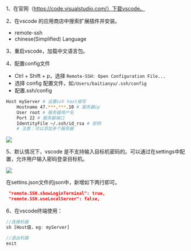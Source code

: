 1、在官网（https://code.visualstudio.com/）下载vscode。

2、在vscode 的应用商店中搜索扩展插件并安装。
- remote-ssh
- chinese(Simplified) Language

3、重启vscode，加载中文语言包。

4、配置config文件

- Ctrl + Shift + p，选择 `Remote-SSH: Open Configuration File...`
- 选择 config 配置文件，如`/Users/baitianyu/.ssh/config`
- 配置.ssh/config

```sh
Host myServer # 设置ssh host缩写
    Hostname 47.***.***.10 # 服务器ip
    User root # 服务器用户名
    Port 22 # 服务器端口
    IdentityFile ~/.ssh/id_rsa # 密钥
    # 注意：可以添加多个服务器
```

![](https://github.com/Vuact/document/blob/main/tools/images/QQ20201228-0.jpg?raw=true)

5、默认情况下，vscode 是不支持输入目标机密码的。可以通过在settings中配置，允许用户输入密码登录目标机。

![](https://github.com/Vuact/document/blob/main/tools/images/image007.png?raw=true)

在settins.json文件的json中，新增如下两行即可。

```json
 "remote.SSH.showLoginTerminal": true,
 "remote.SSH.useLocalServer": false,
```


6、在vscode终端使用：

```js
//连接机器
sh [Host值，eg: myServer]

//退出机器
exit
```
